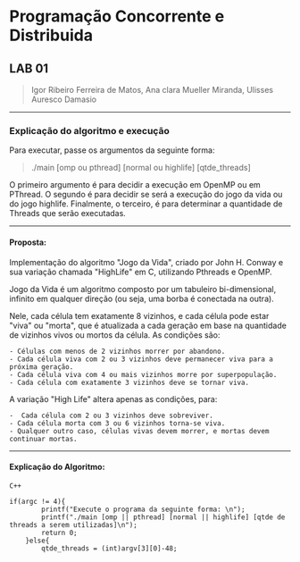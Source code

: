 # Programação Concorrente e Distribuida

## LAB 01

> Igor Ribeiro Ferreira de Matos, Ana clara Mueller Miranda, Ulisses Auresco Damasio

---

### Explicação do algoritmo e execução

Para executar, passe os argumentos da seguinte forma:

> ./main [omp ou pthread] [normal ou highlife] [qtde_threads]

O primeiro argumento é para decidir a execução em OpenMP ou em PThread. O segundo é para decidir se será a execução do jogo da vida ou do jogo highlife. Finalmente, o terceiro, é para determinar a quantidade de Threads que serão executadas.

---

#### Proposta:

Implementação do algoritmo "Jogo da Vida", criado por John H. Conway e sua variação chamada "HighLife" em C, utilizando Pthreads e OpenMP.

Jogo da Vida é um algoritmo composto por um tabuleiro bi-dimensional, infinito em qualquer direção (ou seja, uma borba é conectada na outra).

Nele, cada célula tem exatamente 8 vizinhos, e cada célula pode estar "viva" ou "morta", que é atualizada a cada geração em base na quantidade de vizinhos vivos ou mortos da célula. As condições são:

	- Células com menos de 2 vizinhos morrer por abandono.
	- Cada célula viva com 2 ou 3 vizinhos deve permanecer viva para a próxima geração.
	- Cada célula viva com 4 ou mais vizinhos morre por superpopulação.
	- Cada célula com exatamente 3 vizinhos deve se tornar viva.

A variação "High Life" altera apenas as condições, para:

	-  Cada célula com 2 ou 3 vizinhos deve sobreviver.
	- Cada célula morta com 3 ou 6 vizinhos torna-se viva.
	- Qualquer outro caso, células vivas devem morrer, e mortas devem continuar mortas.

---

#### Explicação do Algoritmo:

```
C++

if(argc != 4){
		printf("Execute o programa da seguinte forma: \n");
		printf("./main [omp || pthread] [normal || highlife] [qtde de threads a serem utilizadas]\n");
		return 0;
	}else{
		qtde_threads = (int)argv[3][0]-48;
```
